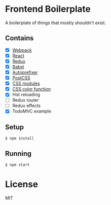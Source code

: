 
# Frontend Boilerplate

A boilerplate of things that mostly shouldn't exist.

## Contains

- [x] [Webpack](https://webpack.github.io)
- [x] [React](https://facebook.github.io/react/)
- [x] [Redux](https://github.com/rackt/redux)
- [x] [Babel](https://babeljs.io/)
- [x] [Autoprefixer](https://github.com/postcss/autoprefixer)
- [x] [PostCSS](https://github.com/postcss/postcss)
- [x] [CSS modules](https://github.com/outpunk/postcss-modules)
- [x] [CSS color function](https://github.com/postcss/postcss-color-function)
- [x] Hot reloading
- [ ] Redux router
- [ ] Redux effects
- [x] TodoMVC example

## Setup

```
$ npm install
```

## Running

```
$ npm start
```

# License

MIT